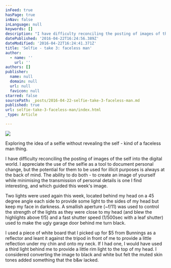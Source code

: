 ```yaml
---
inFeed: true
hasPage: true
inNav: false
inLanguage: null
keywords: []
description: "I have difficulty reconciling the posting of images of the self into the digital world. I appreciate the use of the selfie as a tool to document personal change, but the potential for them to be used for illicit purposes is always at the back of mind. The ability to do both - to create an image of yourself while minimising the transmission of personal details is one I find interesting, and which guided this week's image."
datePublished: '2016-04-22T16:24:56.389Z'
dateModified: '2016-04-22T16:24:41.371Z'
title: 'Selfie - take 3: faceless man'
author:
  - name: ''
    url: ''
authors: []
publisher:
  name: null
  domain: null
  url: null
  favicon: null
starred: false
sourcePath: _posts/2016-04-22-selfie-take-3-faceless-man.md
published: true
url: selfie-take-3-faceless-man/index.html
_type: Article

---
```

![](https://s3-us-west-2.amazonaws.com/the-grid-img/p/4002c79ac1069876617066492c16ec140ab20293.jpg)

Exploring the idea of a selfie without revealing the self - kind of a faceless man thing.

I have difficulty reconciling the posting of images of the self into the digital world. I appreciate the use of the selfie as a tool to document personal change, but the potential for them to be used for illicit purposes is always at the back of mind. The ability to do both - to create an image of yourself while minimising the transmission of personal details is one I find interesting, and which guided this week's image.

Two lights were used again this week, located behind my head on a 45 degree angle each side to provide some light to the sides of my head but keep my face in darkness. A smallish aperture (~f/11) was used to control the strength of the lights as they were close to my head (and blew the highlights above f/5) and a fast shutter speed (1/500sec with a leaf shutter) used to make the ugly garage door behind me turn black. 

I used a piece of white board that I picked up for $5 from Bunnings as a reflector and leant it against the tripod in front of me to provide a little reflection under my chin and onto my neck. If I had one, I would have used a third light behind me to provide a little rim light to the top of my head. I considered converting the image to black and white but felt the muted skin tones added something that the b&w lacked.
